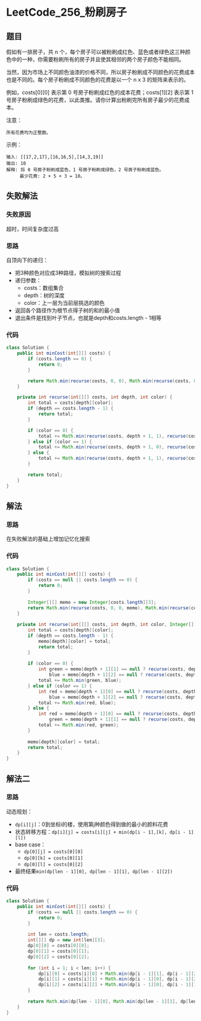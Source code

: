 # LeetCode_256_粉刷房子
## 题目
假如有一排房子，共 n 个，每个房子可以被粉刷成红色、蓝色或者绿色这三种颜色中的一种，你需要粉刷所有的房子并且使其相邻的两个房子颜色不能相同。

当然，因为市场上不同颜色油漆的价格不同，所以房子粉刷成不同颜色的花费成本也是不同的。每个房子粉刷成不同颜色的花费是以一个 n x 3 的矩阵来表示的。

例如，costs[0][0] 表示第 0 号房子粉刷成红色的成本花费；costs[1][2] 表示第 1 号房子粉刷成绿色的花费，以此类推。请你计算出粉刷完所有房子最少的花费成本。

注意：
```
所有花费均为正整数。
```
示例：
```
输入: [[17,2,17],[16,16,5],[14,3,19]]
输出: 10
解释: 将 0 号房子粉刷成蓝色，1 号房子粉刷成绿色，2 号房子粉刷成蓝色。
     最少花费: 2 + 5 + 3 = 10。
```
## 失败解法
### 失败原因
超时，时间复杂度过高
### 思路
自顶向下的递归：
- 把3种颜色对应成3种路径，模拟树的搜索过程
- 递归参数：
    - costs：数组集合
    - depth：树的深度
    - color：上一层为当前层挑选的颜色
- 返回各个路径作为根节点得子树的和的最小值
- 退出条件是找到叶子节点，也就是depth和costs.length - 1相等
### 代码
```java
class Solution {
    public int minCost(int[][] costs) {
        if (costs.length == 0) {
            return 0;
        }

        return Math.min(recurse(costs, 0, 0), Math.min(recurse(costs, 0, 1), recurse(costs, 0, 2)));
    }

    private int recurse(int[][] costs, int depth, int color) {
        int total = costs[depth][color];
        if (depth == costs.length - 1) {
            return total;
        }

        if (color == 0) {
            total += Math.min(recurse(costs, depth + 1, 1), recurse(costs, depth + 1, 2));
        } else if (color == 1) {
            total += Math.min(recurse(costs, depth + 1, 0), recurse(costs, depth + 1, 2));
        } else {
            total += Math.min(recurse(costs, depth + 1, 1), recurse(costs, depth + 1, 0));
        }

        return total;
    }
}
```
## 解法
### 思路
在失败解法的基础上增加记忆化搜索
### 代码
```java
class Solution {
    public int minCost(int[][] costs) {
        if (costs == null || costs.length == 0) {
            return 0;
        }
        
        Integer[][] memo = new Integer[costs.length][3];
        return Math.min(recurse(costs, 0, 0, memo), Math.min(recurse(costs, 0, 1, memo), recurse(costs, 0, 2, memo)));
    }
    
    private int recurse(int[][] costs, int depth, int color, Integer[][] memo) {
        int total = costs[depth][color];
        if (depth == costs.length - 1) {
            memo[depth][color] = total;
            return total;
        }
        
        if (color == 0) {
            int green = memo[depth + 1][1] == null ? recurse(costs, depth + 1, 1, memo) : memo[depth + 1][1],
                blue = memo[depth + 1][2] == null ? recurse(costs, depth + 1, 2, memo) : memo[depth + 1][2];
            total += Math.min(green, blue);
        } else if (color == 1) {
            int red = memo[depth + 1][0] == null ? recurse(costs, depth + 1, 0, memo) : memo[depth + 1][0],
                blue = memo[depth + 1][2] == null ? recurse(costs, depth + 1, 2, memo) : memo[depth + 1][2];
            total += Math.min(red, blue);
        } else {
            int red = memo[depth + 1][0] == null ? recurse(costs, depth + 1, 0, memo) : memo[depth + 1][0],
                green = memo[depth + 1][1] == null ? recurse(costs, depth + 1, 1, memo) : memo[depth + 1][1];
            total += Math.min(red, green);
        }
        
        memo[depth][color] = total;
        return total;
    }
}
```
## 解法二
### 思路
动态规划：
- `dp[i][j]`：0到坐标i的楼，使用第j种颜色得到做的最小的颜料花费
- 状态转移方程：`dp[i][j] = costs[i][j] + min(dp[i - 1],[k], dp[i - 1][l])`
- base case：
    - `dp[0][j] = costs[0][0]`
    - `dp[0][k] = costs[0][1]`
    - `dp[0][l] = costs[0][2]`
- 最终结果`min(dp[len - 1][0], dp[len - 1][1], dp[len - 1][2])`
### 代码
```java
class Solution {
    public int minCost(int[][] costs) {
        if (costs == null || costs.length == 0) {
            return 0;
        }
        
        int len = costs.length;
        int[][] dp = new int[len][3];
        dp[0][0] = costs[0][0];
        dp[0][1] = costs[0][1];
        dp[0][2] = costs[0][2];
        
        for (int i = 1; i < len; i++) {
            dp[i][0] = costs[i][0] + Math.min(dp[i - 1][1], dp[i - 1][2]);
            dp[i][1] = costs[i][1] + Math.min(dp[i - 1][0], dp[i - 1][2]);
            dp[i][2] = costs[i][2] + Math.min(dp[i - 1][0], dp[i - 1][1]);
        }
        
        return Math.min(dp[len - 1][0], Math.min(dp[len - 1][1], dp[len - 1][2]));
    }
}
```